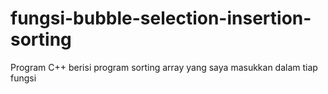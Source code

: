 # fungsi-bubble-selection-insertion-sorting
Program C++ berisi program sorting array yang saya masukkan dalam tiap fungsi
